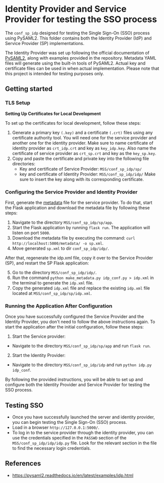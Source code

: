 # Identity Provider and Service Provider for testing the SSO process

The `conf_sp_idp` designed for testing the Single Sign-On (SSO) process using PySAML2. This folder contains both the Identity Provider (IdP) and Service Provider (SP) implementations.

The Identity Provider was set up following the official documentation of [PySAML2](https://pysaml2.readthedocs.io/en/latest/), along with examples provided in the repository. Metadata YAML files will generate using the built-in tools of PySAML2. Actual key and certificate files can be used in when actual implementation. Please note that this project is intended for testing purposes only.

## Getting started

### TLS Setup

**Setting Up Certificates for Local Development**


To set up the certificates for local development, follow these steps:

1. Generate a primary key `(.key)` and a certificate `(.crt)` files using any certificate authority tool. You will need one for the service provider and another one for the identity provider. Make sure to name certificate of identity provider as `crt_idp.crt` and key as `key_idp.key`. Also name the certificate of service provider as `crt_sp.crt` and key as the `key_sp.key`.
2. Copy and paste the certificate and private key into the following file directories:
    * Key and certificate of Service Provider: `MSS/conf_sp_idp/sp/`
    * key and certificate of Identity Provider: `MSS/conf_sp_idp/idp/`
    Make sure to insert the key along with its corresponding certificate.

### Configuring the Service Provider and Identity Provider

First, generate the [metadata](https://pysaml2.readthedocs.io/en/latest/howto/config.html#metadata) file for the service provider. To do that, start the Flask application and download the metadata file by following these steps:

1. Navigate to the directory `MSS/conf_sp_idp/sp/app`.
2. Start the Flask application by running `flask run`. The application will listen on port `5000`.
3. Download the metadata file by executing the command: `curl http://localhost:5000/metadata/ -o sp.xml`.
4. Move generated `sp.xml` to dir `conf_sp_idp/idp/`.

After that, regenerate the idp.xml file, copy it over to the Service Provider (SP), and restart the SP Flask application:

5. Go to the directory `MSS/conf_sp_idp/idp/`.
6. Run the command `python make_metadata.py idp_conf.py > idp.xml` in the terminal to generate the `idp.xml` file.
7. Copy the generated `idp.xml` file and replace the existing `idp.xml` file located at `MSS/conf_sp_idp/sp/idp.xml`.

### Running the Application After Configuration

Once you have successfully configured the Service Provider and the Identity Provider, you don't need to follow the above instructions again. To start the application after the initial configuration, follow these steps:

1. Start the Service provider:
 * Navigate to the directory `MSS/conf_sp_idp/sp/app` and run `flask run`.
2. Start the Identity Provider:
 * Navigate to the directory `MSS/conf_sp_idp/idp` and run `python idp.py idp_conf`.

By following the provided instructions, you will be able to set up and configure both the Identity Provider and Service Provider for testing the SSO process.

## Testing SSO

* Once you have successfully launched the server and identity provider, you can begin testing the Single Sign-On (SSO) process. 
* Load in a browser `http://127.0.0.1:5000/`.
* To log in to the service provider through the identity provider, you can use the credentials specified in the `PASSWD` section of the `MSS/conf_sp_idp/idp/idp.py` file. Look for the relevant section in the file to find the necessary login credentials.

## References

* https://pysaml2.readthedocs.io/en/latest/examples/idp.html
